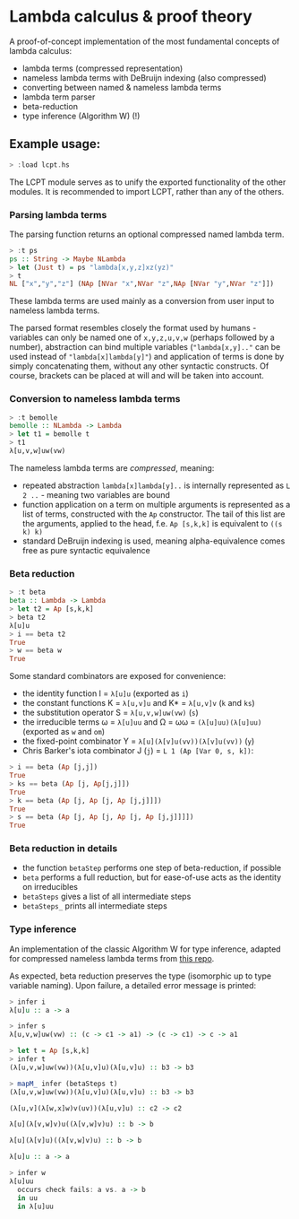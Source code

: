 # Lambda calculus &amp; proof theory

A proof-of-concept implementation of the most fundamental concepts of lambda calculus:
- lambda terms (compressed representation)
- nameless lambda terms with DeBruijn indexing (also compressed)
- converting between named & nameless lambda terms
- lambda term parser
- beta-reduction
- type inference (Algorithm W) (!)

## Example usage:
```Haskell
> :load lcpt.hs
```
The LCPT module serves as to unify the exported functionality of the other modules.
It is recommended to import LCPT, rather than any of the others.

### Parsing lambda terms
The parsing function returns an optional compressed named lambda term.
```Haskell
> :t ps
ps :: String -> Maybe NLambda
> let (Just t) = ps "lambda[x,y,z]xz(yz)"
> t
NL ["x","y","z"] (NAp [NVar "x",NVar "z",NAp [NVar "y",NVar "z"]])
```
These lambda terms are used mainly as a conversion from user input to nameless lambda terms.

The parsed format resembles closely the format used by humans - variables can only be named one of `x,y,z,u,v,w` (perhaps followed by a number), abstraction can bind multiple variables (`"lambda[x,y].."` can be used instead of `"lambda[x]lambda[y]"`) and application of terms is done by simply concatenating them, without any other syntactic constructs. Of course, brackets can be placed at will and will be taken into account.

### Conversion to nameless lambda terms
```Haskell
> :t bemolle
bemolle :: NLambda -> Lambda
> let t1 = bemolle t
> t1
λ[u,v,w]uw(vw)
```
The nameless lambda terms are _compressed_, meaning:
- repeated abstraction `lambda[x]lambda[y]..` is internally represented as `L 2 ..` - meaning two variables are bound
- function application on a term on multiple arguments is represented as a list of terms, constructed with the `Ap` constructor. The tail of this list are the arguments, applied to the head, f.e. `Ap [s,k,k]` is equivalent to `((s k) k)`
- standard DeBruijn indexing is used, meaning alpha-equivalence comes free as pure syntactic equivalence

### Beta reduction
```Haskell
> :t beta
beta :: Lambda -> Lambda
> let t2 = Ap [s,k,k]
> beta t2
λ[u]u
> i == beta t2
True
> w == beta w
True
```
Some standard combinators are exposed for convenience:
- the identity function I = `λ[u]u` (exported as `i`)
- the constant functions K = `λ[u,v]u` and K* = `λ[u,v]v` (`k` and `ks`)
- the substitution operator S = `λ[u,v,w]uw(vw)` (`s`)
- the irreducible terms ω = `λ[u]uu` and Ω = ωω = `(λ[u]uu)(λ[u]uu)` (exported as `w` and `om`)
- the fixed-point combinator Y = `λ[u](λ[v]u(vv))(λ[v]u(vv))` (`y`)
- Chris Barker's iota combinator J (`j`) = `L 1 (Ap [Var 0, s, k])`:
```Haskell
> i == beta (Ap [j,j])
True
> ks == beta (Ap [j, Ap[j,j]])
True
> k == beta (Ap [j, Ap [j, Ap [j,j]]])
True
> s == beta (Ap [j, Ap [j, Ap [j, Ap [j,j]]]])
True
```
### Beta reduction in details
- the function `betaStep` performs one step of beta-reduction, if possible
- `beta` performs a full reduction, but for ease-of-use acts as the identity on irreducibles
- `betaSteps` gives a list of all intermediate steps
- `betaSteps_` prints all intermediate steps

### Type inference
An implementation of the classic Algorithm W for type inference, adapted for compressed nameless lambda terms from [this repo](https://github.com/wh5a/Algorithm-W-Step-By-Step).

As expected, beta reduction preserves the type (isomorphic up to type variable naming). Upon failure, a detailed error message is printed:
```Haskell
> infer i
λ[u]u :: a -> a

> infer s
λ[u,v,w]uw(vw) :: (c -> c1 -> a1) -> (c -> c1) -> c -> a1

> let t = Ap [s,k,k]
> infer t
(λ[u,v,w]uw(vw))(λ[u,v]u)(λ[u,v]u) :: b3 -> b3

> mapM_ infer (betaSteps t)
(λ[u,v,w]uw(vw))(λ[u,v]u)(λ[u,v]u) :: b3 -> b3

(λ[u,v](λ[w,x]w)v(uv))(λ[u,v]u) :: c2 -> c2

λ[u](λ[v,w]v)u((λ[v,w]v)u) :: b -> b

λ[u](λ[v]u)((λ[v,w]v)u) :: b -> b

λ[u]u :: a -> a

> infer w
λ[u]uu
  occurs check fails: a vs. a -> b
  in uu
  in λ[u]uu
```
